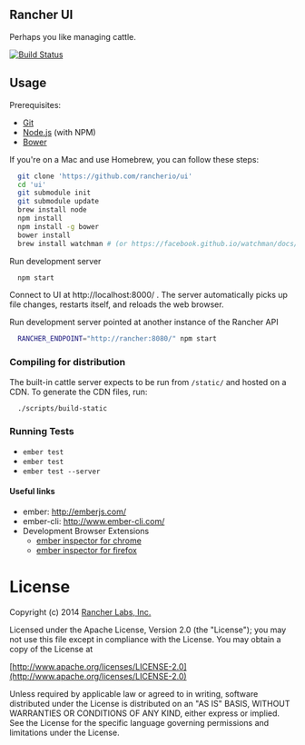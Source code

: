 Rancher UI
--------

Perhaps you like managing cattle.

[![Build Status](http://drone.rancher.io/api/badge/github.com/rancherio/ui/status.svg?branch=master)](http://drone.rancher.io/github.com/rancherio/ui)

## Usage

Prerequisites:
* [Git](http://git-scm.com/)
* [Node.js](http://nodejs.org/) (with NPM)
* [Bower](http://bower.io/)

If you're on a Mac and use Homebrew, you can follow these steps:
```bash
  git clone 'https://github.com/rancherio/ui'
  cd 'ui'
  git submodule init
  git submodule update
  brew install node
  npm install
  npm install -g bower
  bower install
  brew install watchman # (or https://facebook.github.io/watchman/docs/install.html)
```

Run development server
```bash
  npm start
```

Connect to UI at http://localhost:8000/ .  The server automatically picks up file changes, restarts itself, and reloads the web browser.

Run development server pointed at another instance of the Rancher API
```bash
  RANCHER_ENDPOINT="http://rancher:8080/" npm start
```

### Compiling for distribution

The built-in cattle server expects to be run from `/static/` and hosted on a CDN.  To generate the CDN files, run:
```bash
  ./scripts/build-static
```

### Running Tests

* `ember test`
* `ember test`
* `ember test --server`


#### Useful links

* ember: http://emberjs.com/
* ember-cli: http://www.ember-cli.com/
* Development Browser Extensions
  * [ember inspector for chrome](https://chrome.google.com/webstore/detail/ember-inspector/bmdblncegkenkacieihfhpjfppoconhi)
  * [ember inspector for firefox](https://addons.mozilla.org/en-US/firefox/addon/ember-inspector/)

License
=======
Copyright (c) 2014 [Rancher Labs, Inc.](http://rancher.com)

Licensed under the Apache License, Version 2.0 (the "License");
you may not use this file except in compliance with the License.
You may obtain a copy of the License at

[http://www.apache.org/licenses/LICENSE-2.0](http://www.apache.org/licenses/LICENSE-2.0)

Unless required by applicable law or agreed to in writing, software
distributed under the License is distributed on an "AS IS" BASIS,
WITHOUT WARRANTIES OR CONDITIONS OF ANY KIND, either express or implied.
See the License for the specific language governing permissions and
limitations under the License.
